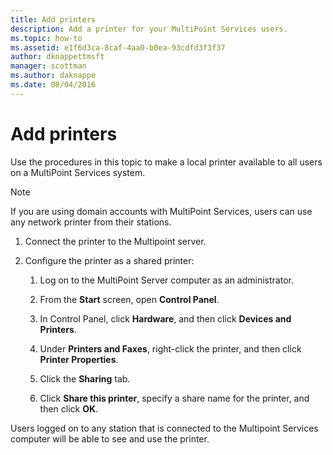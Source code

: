 ```yaml
---
title: Add printers
description: Add a printer for your MultiPoint Services users.
ms.topic: how-to
ms.assetid: e1f6d3ca-8caf-4aa0-b0ea-93cdfd3f3f37
author: dknappettmsft
manager: scottman
ms.author: daknappe
ms.date: 08/04/2016
---
```

# Add printers
Use the procedures in this topic to make a local printer available to all users on a MultiPoint Services system.

> [!NOTE]
> If you are using domain accounts with MultiPoint Services, users can use any network printer from their stations.

1.  Connect the printer to the Multipoint server.

2.  Configure the printer as a shared printer:

    1.  Log on to the MultiPoint Server computer as an administrator.

    2.  From the **Start** screen, open **Control Panel**.

    3.  In Control Panel, click **Hardware**, and then click **Devices and Printers**.

    4.  Under **Printers and Faxes**, right-click the printer, and then click **Printer Properties**.

    5.  Click the **Sharing** tab.

    6.  Click **Share this printer**, specify a share name for the printer, and then click **OK**.

Users logged on to any station that is connected to the Multipoint Services computer will be able to see and use the printer.
